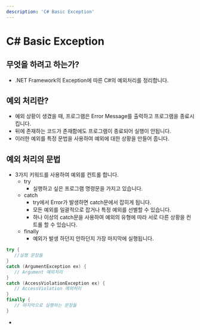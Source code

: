 ```yaml
---
description: 'C# Basic Exception'
---
```


# C\# Basic Exception

## 무엇을 하려고 하는가?

* .NET Framework의 Exception에 따른 C\#의 예외처리를 정리합니다.



## 예외 처리란?

* 예외 상황이 생겼을 때, 프로그램은 Error Message를 출력하고 프로그램을 종료시킵니다.
* 뒤에 존재하는 코드가 존재함에도 프로그램이 종료되어 실행이 안됩니다.
* 이러한 예외를 특정 문법을 사용하여 예외에 대한 상황을 만들어 줍니다.



## 예외 처리의 문법

* 3가지 키워드를 사용하여 예외를 컨트롤 합니다.
  * try
    * 실행하고 싶은 프로그램 명령문을 가지고 있습니다.
  * catch
    * try에서 Error가 발생하면 catch문에서 잡히게 됩니다.
    * 모든 예외를 일괄적으로 잡거나 특정 예외를 선별할 수 있습니다.
    * 하나 이상의 catch문을 사용하여 예외의 유형에 따라 서로 다른 상황을 컨트롤 할 수 있습니다.
  * finally
    * 예외가 발생 하던지 안하던지 가장 마지막에 실행됩니다.

```csharp
try {
   //실행 문장들
}
catch (ArgumentException ex) {
   // Argument 예외처리
}
catch (AccessViolationException ex) {
   // AccessViolation 예외처리
}
finally {
   // 마지막으로 실행하는 문장들
}
```

* 
